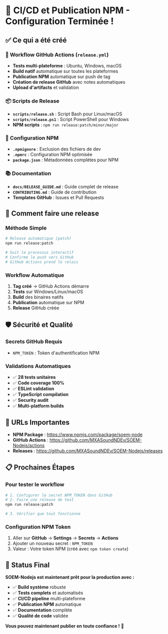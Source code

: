# 🎉 CI/CD et Publication NPM - Configuration Terminée !

## ✅ Ce qui a été créé

### 🚀 Workflow GitHub Actions (`release.yml`)
- **Tests multi-plateforme** : Ubuntu, Windows, macOS
- **Build natif** automatique sur toutes les plateformes
- **Publication NPM** automatique sur push de tag
- **Création de release GitHub** avec notes automatiques
- **Upload d'artifacts** et validation

### 📦 Scripts de Release
- **`scripts/release.sh`** : Script Bash pour Linux/macOS
- **`scripts/release.ps1`** : Script PowerShell pour Windows
- **NPM scripts** : `npm run release:patch/minor/major`

### 🔧 Configuration NPM
- **`.npmignore`** : Exclusion des fichiers de dev
- **`.npmrc`** : Configuration NPM optimisée
- **`package.json`** : Métadonnées complètes pour NPM

### 📚 Documentation
- **`docs/RELEASE_GUIDE.md`** : Guide complet de release
- **`CONTRIBUTING.md`** : Guide de contribution
- **Templates GitHub** : Issues et Pull Requests

## 🎯 Comment faire une release

### Méthode Simple
```bash
# Release automatique (patch)
npm run release:patch

# Suit le processus interactif
# Confirme le push vers GitHub
# GitHub Actions prend le relais
```

### Workflow Automatique
1. **Tag créé** → GitHub Actions démarre
2. **Tests** sur Windows/Linux/macOS  
3. **Build** des binaires natifs
4. **Publication** automatique sur NPM
5. **Release** GitHub créée

## 🛡️ Sécurité et Qualité

### Secrets GitHub Requis
- `NPM_TOKEN` : Token d'authentification NPM

### Validations Automatiques
- ✅ **28 tests unitaires** 
- ✅ **Code coverage 100%**
- ✅ **ESLint validation**
- ✅ **TypeScript compilation**
- ✅ **Security audit**
- ✅ **Multi-platform builds**

## 🔗 URLs Importantes

- **NPM Package** : https://www.npmjs.com/package/soem-node
- **GitHub Actions** : https://github.com/MXASoundNDEv/SOEM-Nodejs/actions
- **Releases** : https://github.com/MXASoundNDEv/SOEM-Nodejs/releases

## 📋 Prochaines Étapes

### Pour tester le workflow
```bash
# 1. Configurer le secret NPM_TOKEN dans GitHub
# 2. Faire une release de test
npm run release:patch

# 3. Vérifier que tout fonctionne
```

### Configuration NPM Token
1. Aller sur **GitHub** → **Settings** → **Secrets** → **Actions**
2. Ajouter un nouveau secret : `NPM_TOKEN`
3. Valeur : Votre token NPM (créé avec `npm token create`)

## 🚀 Status Final

**SOEM-Nodejs est maintenant prêt pour la production avec :**

- ✅ **Build système** robuste
- ✅ **Tests complets** et automatisés  
- ✅ **CI/CD pipeline** multi-plateforme
- ✅ **Publication NPM** automatique
- ✅ **Documentation** complète
- ✅ **Qualité de code** validée

**Vous pouvez maintenant publier en toute confiance !** 🎉
